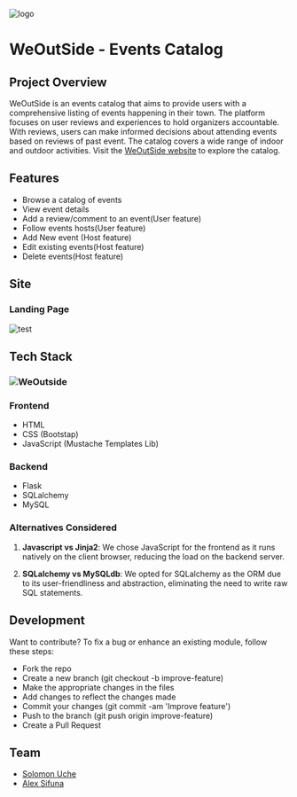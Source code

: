 ![logo](https://github.com/Solomonuche/WeOutside/assets/24822934/f212eede-7fd7-4d66-8e38-069f05695bfd)
# WeOutSide - Events Catalog
## Project Overview
WeOutSide is an events catalog that aims to provide users with a comprehensive listing of events happening in their town.
The platform focuses on user reviews and experiences to hold organizers accountable.
With reviews, users can make informed decisions about attending events based on reviews of past event.
The catalog covers a wide range of indoor and outdoor activities.
Visit the [WeOutSide website](http://solomoncodes.tech/weoutside/) to explore the catalog.

## Features
* Browse a catalog of events
* View event details
* Add a review/comment to an event(User feature)
* Follow events hosts(User feature)
* Add New event (Host feature)
* Edit existing events(Host feature)
* Delete events(Host feature) 

## Site
### Landing Page
![test](https://github.com/Solomonuche/WeOutside/assets/24822934/0bb246ad-98dd-4020-84ae-3df6a074020a)


## Tech Stack

### ![WeOutside](https://github.com/Solomonuche/WeOutside/assets/24822934/75178134-dc9d-436e-a3d9-0da90827c913)
### Frontend
* HTML
* CSS (Bootstap)
* JavaScript (Mustache Templates Lib)
### Backend
* Flask
* SQLalchemy
* MySQL

### Alternatives Considered
1. **Javascript vs Jinja2**: We chose JavaScript for the frontend as it runs natively on the client browser, reducing the load on the backend server.

2. **SQLalchemy vs MySQLdb**: We opted for SQLalchemy as the ORM due to its user-friendliness and abstraction, eliminating the need to write raw SQL statements.

## Development
Want to contribute?
To fix a bug or enhance an existing module, follow these steps:

* Fork the repo
* Create a new branch (git checkout -b improve-feature)
* Make the appropriate changes in the files
* Add changes to reflect the changes made
* Commit your changes (git commit -am 'Improve feature')
* Push to the branch (git push origin improve-feature)
* Create a Pull Request

## Team
* [Solomon Uche](https://github.com/Solomonuche)
* [Alex Sifuna](https://github.com/aleksifuna)
